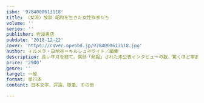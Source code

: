```yaml
---
isbn: '9784000613118'
title: 〈女流〉放談 昭和を生きた女性作家たち
volume: ''
series: ''
publisher: 岩波書店
pubdate: '2018-12-22'
cover: 'https://cover.openbd.jp/9784000613118.jpg'
author: イルメラ・日地谷＝キルシュネライト／編集
description: 長い年月を経て，偶然「発掘」された未公表インタビューの数．驚くほど率直に語られた奇跡の記録！
price: '2900'
genre: ''
target: 一般
format: 単行本
content: 日本文学、評論、随筆、その他

---
```

